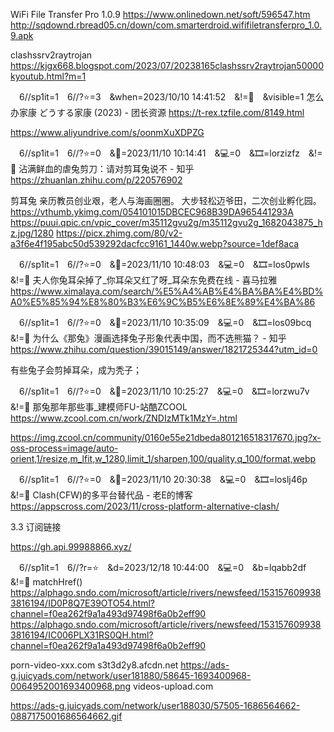 WiFi File Transfer Pro 1.0.9
https://www.onlinedown.net/soft/596547.htm
http://sqdownd.rbread05.cn/down/com.smarterdroid.wififiletransferpro_1.0.9.apk

clashssrv2raytrojan
https://kjgx668.blogspot.com/2023/07/20238165clashssrv2raytrojan50000kyoutub.html?m=1

　6//sp1it=1　6//?⭐=3　&when=2023/10/10 14:41:52　&!=🛑　&visible=1
怎么办家康 どうする家康 (2023) - 团长资源
https://t-rex.tzfile.com/8149.html

https://www.aliyundrive.com/s/oonmXuXDPZG

　6//sp1it=1　6//?⭐=0　&📅=2023/11/10 10:14:41　&💻=0　&🎞️=lorzizfz　&!=🌸
沾满鲜血的虐兔剪刀：请对剪耳兔说不 - 知乎
https://zhuanlan.zhihu.com/p/220576902

剪耳兔
亲历教员创业艰，老人与海画圈圈。
大步轻松迈爷田，二次创业孵化园。
https://vthumb.ykimg.com/054101015DBCEC968B39DA965441293A
https://puui.qpic.cn/vpic_cover/m35112gvu2g/m35112gvu2g_1682043875_hz.jpg/1280
https://picx.zhimg.com/80/v2-a3f6e4f195abc50d539292dacfcc9161_1440w.webp?source=1def8aca

　6//sp1it=1　6//?⭐=0　&📅=2023/11/10 10:48:03　&💻=0　&🎞️=los0pwls　&!=🌸
夫人你兔耳朵掉了_你耳朵又红了呀_耳朵东免费在线 - 喜马拉雅
https://www.ximalaya.com/search/%E5%A4%AB%E4%BA%BA%E4%BD%A0%E5%85%94%E8%80%B3%E6%9C%B5%E6%8E%89%E4%BA%86

　6//sp1it=1　6//?⭐=0　&📅=2023/11/10 10:35:09　&💻=0　&🎞️=los09bcq　&!=🌸
为什么《那兔》漫画选择兔子形象代表中国，而不选熊猫？ - 知乎
https://www.zhihu.com/question/39015149/answer/1821725344?utm_id=0

有些兔子会剪掉耳朵，成为秃子；

　6//sp1it=1　6//?⭐=0　&📅=2023/11/10 10:25:27　&💻=0　&🎞️=lorzwu7v　&!=🌸
那兔那年那些事_建模师FU-站酷ZCOOL
https://www.zcool.com.cn/work/ZNDIzMTk1MzY=.html

https://img.zcool.cn/community/0160e55e21dbeda801216518317670.jpg?x-oss-process=image/auto-orient,1/resize,m_lfit,w_1280,limit_1/sharpen,100/quality,q_100/format,webp

　6//sp1it=1　6//?⭐=0　&📅=2023/11/10 20:30:38　&💻=0　&🎞️=loslj46p　&!=🌸
Clash(CFW)的多平台替代品 - 老E的博客
https://appscross.com/2023/11/cross-platform-alternative-clash/

3.3 订阅链接

https://gh.api.99988866.xyz/

　6//sp1it=1　6//?r=⭐　&d=2023/12/18 10:44:00　&💻=0　&b=lqabb2df　&!=🌸
matchHref()
https://alphago.sndo.com/microsoft/article/rivers/newsfeed/1531576099383816194/ID0P8Q7E39OTO54.html?channel=f0ea262f9a1a493d97498f6a0b2eff90
https://alphago.sndo.com/microsoft/article/rivers/newsfeed/1531576099383816194/IC006PLX31RS0QH.html?channel=f0ea262f9a1a493d97498f6a0b2eff90

porn-video-xxx.com
s3t3d2y8.afcdn.net
https://ads-g.juicyads.com/network/user181880/58645-1693400968-0064952001693400968.png
videos-upload.com

https://ads-g.juicyads.com/network/user188030/57505-1686564662-0887175001686564662.gif
